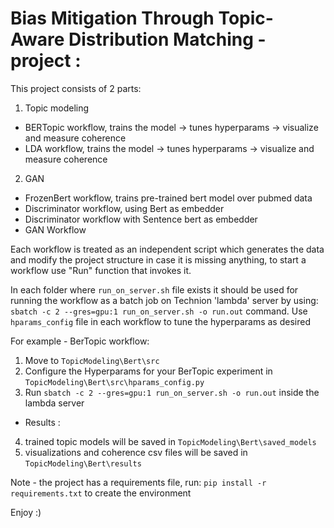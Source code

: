 # Bias Mitigation Through Topic-Aware Distribution Matching - project :

This project consists of 2 parts:
1. Topic modeling
  * BERTopic workflow, trains the model -> tunes hyperparams -> visualize and measure coherence
  * LDA workflow, trains the model -> tunes hyperparams -> visualize and measure coherence
 
 2. GAN 
  * FrozenBert workflow, trains pre-trained bert model over pubmed data
  * Discriminator workflow, using Bert as embedder
  * Discriminator workflow with Sentence bert as embedder 
  * GAN Workflow
  

Each workflow is treated as an independent script which generates the data and modify the project structure in case
it is missing anything, to start a workflow use "Run" function that invokes it.

In each folder where `run_on_server.sh` file exists  it should be used for running the workflow as a batch job on Technion 'lambda' server by using:
`sbatch -c 2 --gres=gpu:1 run_on_server.sh -o run.out` command. Use `hparams_config` file in each workflow to tune the hyperparams as desired

For example - BerTopic workflow:
1. Move to `TopicModeling\Bert\src`
2. Configure the Hyperparams for your BerTopic experiment in `TopicModeling\Bert\src\hparams_config.py` 
3. Run `sbatch -c 2 --gres=gpu:1 run_on_server.sh -o run.out` inside the lambda server
* Results :
4. trained topic models will be saved in `TopicModeling\Bert\saved_models`
5. visualizations and coherence csv files will be saved in  `TopicModeling\Bert\results`

Note - the project has a requirements file, run: `pip install -r requirements.txt` to create the environment

Enjoy :)
